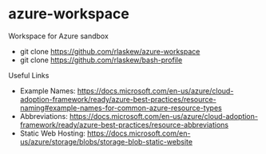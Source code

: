 # azure-workspace
Workspace for Azure sandbox

* git clone https://github.com/rlaskew/azure-workspace
* git clone https://github.com/rlaskew/bash-profile

Useful Links
* Example Names: https://docs.microsoft.com/en-us/azure/cloud-adoption-framework/ready/azure-best-practices/resource-naming#example-names-for-common-azure-resource-types
* Abbreviations: https://docs.microsoft.com/en-us/azure/cloud-adoption-framework/ready/azure-best-practices/resource-abbreviations
* Static Web Hosting: https://docs.microsoft.com/en-us/azure/storage/blobs/storage-blob-static-website
